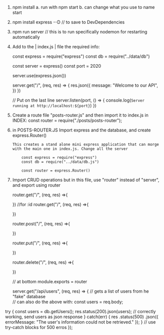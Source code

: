1. npm install
    a. run with npm start
    b. can change what you use to name start
2. npm install express --D  // to save to DevDependencies
3. npm run server // this is to run specifically nodemon for restarting automatically


4. Add to the | index.js | file the required info:
    
    const express = require("express")
    const db = require("../data/db")

    const server = express()
    const port = 2020

    server.use(express.json())

    server.get("/", (req, res) => {
	    res.json({
		    message: "Welcome to our API",
	    })
    })
    
    // Put on the last line
    server.listen(port, () => {
        console.log(`Server running at http://localhost:${port}`)
    })

5.  Create a route file "posts-router.js" and then import it to index.js
        in INDEX: const router = require("./posts/posts-router");


6.  in POSTS-ROUTER.JS Import express and the database, and create express.Router()

        This creates a stand alone mini express application that can morge with the main one in index.js. Change all the server

            const express = require("express")
            const db = require("../data/db.js")

            const router = express.Router()

7. Import CRUD operations but in this file, use "router" instead of "server", and export using router

    router.get("/", (req, res) =>{

    })
    //for :id
    router.get("/", (req, res) =>{
        
    })

    router.post("/", (req, res) =>{
        
    })

    router.put("/", (req, res) =>{
        
    })

    router.delete("/", (req, res) =>{
        
    })
    
    // at bottom
    module.exports = router



















    server.get("/api/users", (req, res) => {
  // gets a list of users from he "fake" database  
  // can also do the above with: const users = req.body;
    
  try {
    const users = db.getUsers();
    res.status(200).json(users); // correctly working, send users as json response
  } catch(err) {
    res
      .status(500)
      .json({ errorMessage: "The user's information could not be retrieved." });
  } // use try-catch blocks for 500 erros
});